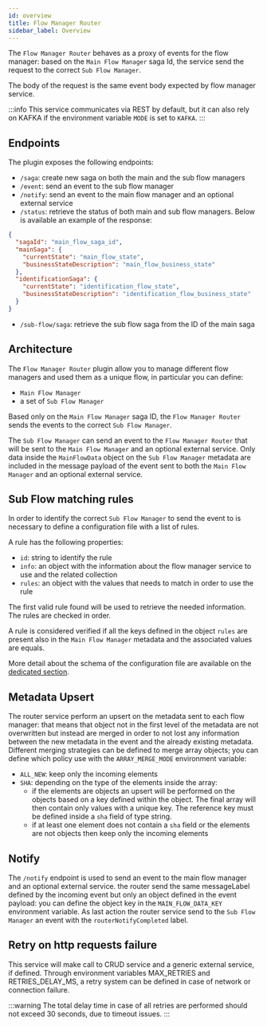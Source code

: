 ```yaml
---
id: overview
title: Flow Manager Router
sidebar_label: Overview
---
```


<!--
WARNING: this file was automatically generated by Mia-Platform Doc Aggregator.
DO NOT MODIFY IT BY HAND.
Instead, modify the source file and run the aggregator to regenerate this file.
-->

The `Flow Manager Router` behaves as a proxy of events for the flow manager: based on the `Main Flow Manager` saga Id, the service send the request to the correct `Sub Flow Manager`.

The body of the request is the same event body expected by flow manager service.

:::info
This service communicates via REST by default, but it can also rely on KAFKA if the environment variable `MODE` is set to `KAFKA`.
:::

## Endpoints

The plugin exposes the following endpoints:
- `/saga`: create new saga on both the main and the sub flow managers
- `/event`: send an event to the sub flow manager
- `/notify`: send an event to the main flow manager and an optional external service
- `/status`: retrieve the status of both main and sub flow managers. Below is available an example of the response:
```json
{
  "sagaId": "main_flow_saga_id",
  "mainSaga": {
    "currentState": "main_flow_state",
    "businessStateDescription": "main_flow_business_state"
  },
  "identificationSaga": {
    "currentState": "identification_flow_state",
    "businessStateDescription": "identification_flow_business_state"
  }
}
```
- `/sub-flow/saga`: retrieve the sub flow saga from the ID of the main saga

## Architecture
The `Flow Manager Router` plugin allow you to manage different flow managers and used them as a unique flow, in particular you can define:
- `Main Flow Manager`
- a set of `Sub Flow Manager`

Based only on the `Main Flow Manager` saga ID, the  `Flow Manager Router` sends the events to the correct `Sub Flow Manager`.

The `Sub Flow Manager` can send an event to the `Flow Manager Router` that will be sent to the `Main Flow Manager` and an optional external service. 
Only data inside the `MainFlowData` object on the `Sub Flow Manager` metadata are included in the message payload of the event sent to both the `Main Flow Manager` and an optional external service.

## Sub Flow matching rules
In order to identify the correct `Sub Flow Manager` to send the event to is necessary to define a configuration file with a list of rules. 

A rule has the following properties:
- `id`: string to identify the rule
- `info`: an object with the information about the flow manager service to use and the related collection
- `rules`: an object with the values that needs to match in order to use the rule

The first valid rule found will be used to retrieve the needed information. The rules are checked in order.

A rule is considered verified if all the keys defined in the object `rules` are present also in the `Main Flow Manager` metadata and the associated values are equals.

More detail about the schema of the configuration file are available on the [dedicated section](./20_configuration.md).

## Metadata Upsert
The router service perform an upsert on the metadata sent to each flow manager: that means that object not in the first level of the metadata are not overwritten but instead are merged in order to not lost any information between the new metadata in the event and the already existing metadata.
Different merging strategies can be defined to merge array objects; you can define which policy use with the `ARRAY_MERGE_MODE` environment variable:
- `ALL_NEW`: keep only the incoming elements
- `SHA`: depending on the type of the elements inside the array:
  - if the elements are objects an upsert will be performed on the objects based on a key defined within the object. The final array will then contain only values with a unique key. The reference key must be defined inside a `sha` field of type string.
  - if at least one element does not contain a `sha` field or the elements are not objects then keep only the incoming elements
  

## Notify
The `/notify` endpoint is used to send an event to the main flow manager and an optional external service.
the router send the same messageLabel defined by the incoming event but only an object defined in the event payload: you can define the object key in the `MAIN_FLOW_DATA_KEY` environment variable.
As last action the router service send to the `Sub Flow Manager` an event with the `routerNotifyCompleted` label.

## Retry on http requests failure
This service will make call to CRUD service and a generic external service, if defined.
Through environment variables MAX_RETRIES and RETRIES_DELAY_MS, a retry system can be defined in case of network or connection failure.

:::warning
The total delay time in case of all retries are performed should not exceed 30 seconds, due to timeout issues.
:::
